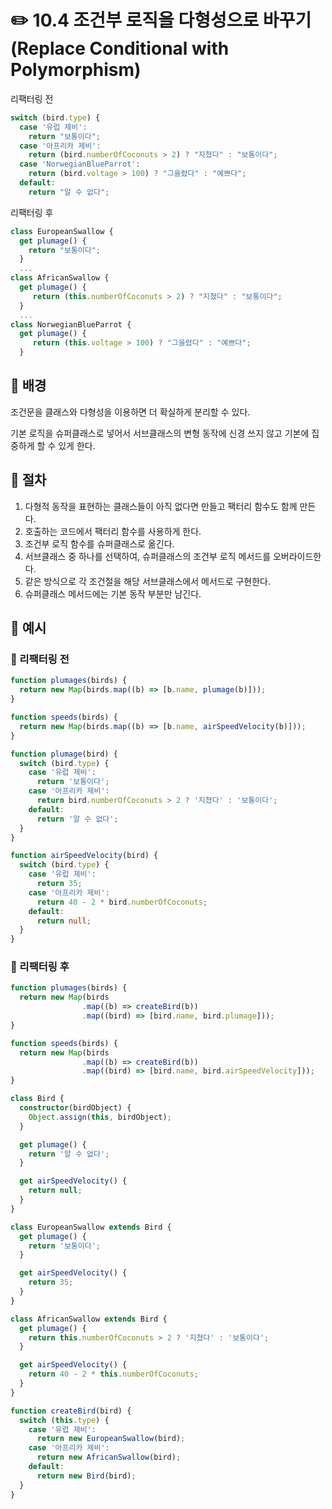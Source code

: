 # ✏️ 10.4 조건부 로직을 다형성으로 바꾸기 (Replace Conditional with Polymorphism)

리팩터링 전

```javascript
switch (bird.type) {
  case '유럽 제비':
    return "보통이다";
  case '아프리카 제비':
    return (bird.numberOfCoconuts > 2) ? "지쳤다" : "보통이다";
  case 'NorwegianBlueParrot':
    return (bird.voltage > 100) ? "그을렸다" : "예쁘다";
  default:
    return "알 수 없다";
```

리팩터링 후

```javascript
class EuropeanSwallow {
  get plumage() {
    return "보통이다";
  }
  ...
class AfricanSwallow {
  get plumage() {
     return (this.numberOfCoconuts > 2) ? "지쳤다" : "보통이다";
  }
  ...
class NorwegianBlueParrot {
  get plumage() {
     return (this.voltage > 100) ? "그을렸다" : "예쁘다";
  }
```

## 🧷 배경

조건문을 클래스와 다형성을 이용하면 더 확실하게 분리할 수 있다.

기본 로직을 슈퍼클래스로 넣어서 서브클래스의 변형 동작에 신경 쓰지 않고 기본에 집중하게 할 수 있게 한다.&#x20;

## 🧷 절차

1. 다형적 동작을 표현하는 클래스들이 아직 없다면 만들고 팩터리 함수도 함께 만든다.
2. 호출하는 코드에서 팩터리 함수를 사용하게 한다.
3. 조건부 로직 함수를 슈퍼클래스로 옮긴다.
4. 서브클래스 중 하나를 선택하여, 슈퍼클래스의 조건부 로직 메서드를 오버라이드한다.
5. 같은 방식으로 각 조건절을 해당 서브클래스에서 메서드로 구현한다.
6. 슈퍼클래스 메서드에는 기본 동작 부분만 남긴다.

## 🧷 예시

### 🧷 리팩터링 전

```ts
function plumages(birds) {
  return new Map(birds.map((b) => [b.name, plumage(b)]));
}

function speeds(birds) {
  return new Map(birds.map((b) => [b.name, airSpeedVelocity(b)]));
}

function plumage(bird) {
  switch (bird.type) {
    case '유럽 제비':
      return '보통이다';
    case '아프리카 제비':
      return bird.numberOfCoconuts > 2 ? '지쳤다' : '보통이다';
    default:
      return '알 수 없다';
  }
}

function airSpeedVelocity(bird) {
  switch (bird.type) {
    case '유럽 제비':
      return 35;
    case '아프리카 제비':
      return 40 - 2 * bird.numberOfCoconuts;
    default:
      return null;
  }
}
```

### 🧷 리팩터링 후

```ts
function plumages(birds) {
  return new Map(birds
                .map((b) => createBird(b))
                .map((bird) => [bird.name, bird.plumage]));
}

function speeds(birds) {
  return new Map(birds
                .map((b) => createBird(b))
                .map((bird) => [bird.name, bird.airSpeedVelocity]));
}

class Bird {
  constructor(birdObject) {
    Object.assign(this, birdObject);
  }

  get plumage() {
    return '알 수 없다';
  }

  get airSpeedVelocity() {
    return null;
  }
}

class EuropeanSwallow extends Bird {
  get plumage() {
    return '보통이다';
  }

  get airSpeedVelocity() {
    return 35;
  }
}

class AfricanSwallow extends Bird {
  get plumage() {
    return this.numberOfCoconuts > 2 ? '지쳤다' : '보통이다';
  }

  get airSpeedVelocity() {
    return 40 - 2 * this.numberOfCoconuts;
  }
}

function createBird(bird) {
  switch (this.type) {
    case '유럽 제비':
      return new EuropeanSwallow(bird);
    case '아프리카 제비':
      return new AfricanSwallow(bird);
    default:
      return new Bird(bird);
  }
}
```

